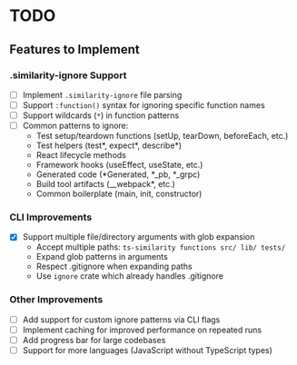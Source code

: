 # TODO

## Features to Implement

### .similarity-ignore Support
- [ ] Implement `.similarity-ignore` file parsing
- [ ] Support `:function()` syntax for ignoring specific function names
- [ ] Support wildcards (`*`) in function patterns
- [ ] Common patterns to ignore:
  - Test setup/teardown functions (setUp, tearDown, beforeEach, etc.)
  - Test helpers (test*, expect*, describe*)
  - React lifecycle methods
  - Framework hooks (useEffect, useState, etc.)
  - Generated code (*Generated, *_pb, *_grpc)
  - Build tool artifacts (__webpack*, etc.)
  - Common boilerplate (main, init, constructor)

### CLI Improvements
- [x] Support multiple file/directory arguments with glob expansion
  - Accept multiple paths: `ts-similarity functions src/ lib/ tests/`
  - Expand glob patterns in arguments
  - Respect .gitignore when expanding paths
  - Use `ignore` crate which already handles .gitignore

### Other Improvements
- [ ] Add support for custom ignore patterns via CLI flags
- [ ] Implement caching for improved performance on repeated runs
- [ ] Add progress bar for large codebases
- [ ] Support for more languages (JavaScript without TypeScript types)